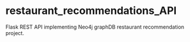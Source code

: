 # restaurant_recommendations_API
Flask REST API implementing Neo4j graphDB restaurant recommendation project.
